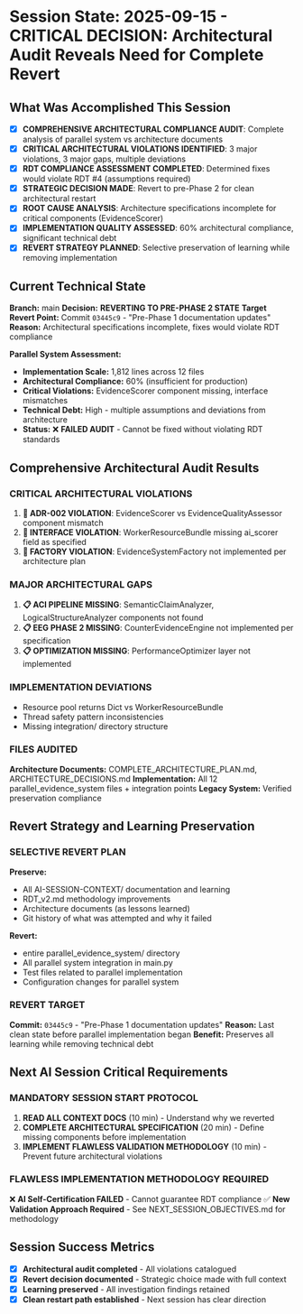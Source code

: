 # Session State: 2025-09-15 - CRITICAL DECISION: Architectural Audit Reveals Need for Complete Revert

## What Was Accomplished This Session
- [x] **COMPREHENSIVE ARCHITECTURAL COMPLIANCE AUDIT**: Complete analysis of parallel system vs architecture documents
- [x] **CRITICAL ARCHITECTURAL VIOLATIONS IDENTIFIED**: 3 major violations, 3 major gaps, multiple deviations
- [x] **RDT COMPLIANCE ASSESSMENT COMPLETED**: Determined fixes would violate RDT #4 (assumptions required)
- [x] **STRATEGIC DECISION MADE**: Revert to pre-Phase 2 for clean architectural restart
- [x] **ROOT CAUSE ANALYSIS**: Architecture specifications incomplete for critical components (EvidenceScorer)
- [x] **IMPLEMENTATION QUALITY ASSESSED**: 60% architectural compliance, significant technical debt
- [x] **REVERT STRATEGY PLANNED**: Selective preservation of learning while removing implementation

## Current Technical State
**Branch:** main
**Decision:** **REVERTING TO PRE-PHASE 2 STATE**
**Target Revert Point:** Commit `03445c9` - "Pre-Phase 1 documentation updates"
**Reason:** Architectural specifications incomplete, fixes would violate RDT compliance

**Parallel System Assessment:**
- **Implementation Scale:** 1,812 lines across 12 files
- **Architectural Compliance:** 60% (insufficient for production)
- **Critical Violations:** EvidenceScorer component missing, interface mismatches
- **Technical Debt:** High - multiple assumptions and deviations from architecture
- **Status:** ❌ **FAILED AUDIT** - Cannot be fixed without violating RDT standards

## Comprehensive Architectural Audit Results

### **CRITICAL ARCHITECTURAL VIOLATIONS**
1. **🚨 ADR-002 VIOLATION**: EvidenceScorer vs EvidenceQualityAssessor component mismatch
2. **🚨 INTERFACE VIOLATION**: WorkerResourceBundle missing ai_scorer field as specified
3. **🚨 FACTORY VIOLATION**: EvidenceSystemFactory not implemented per architecture plan

### **MAJOR ARCHITECTURAL GAPS**
1. **📋 ACI PIPELINE MISSING**: SemanticClaimAnalyzer, LogicalStructureAnalyzer components not found
2. **📋 EEG PHASE 2 MISSING**: CounterEvidenceEngine not implemented per specification
3. **📋 OPTIMIZATION MISSING**: PerformanceOptimizer layer not implemented

### **IMPLEMENTATION DEVIATIONS**
- Resource pool returns Dict vs WorkerResourceBundle
- Thread safety pattern inconsistencies
- Missing integration/ directory structure

### **FILES AUDITED**
**Architecture Documents:** COMPLETE_ARCHITECTURE_PLAN.md, ARCHITECTURE_DECISIONS.md
**Implementation:** All 12 parallel_evidence_system files + integration points
**Legacy System:** Verified preservation compliance

## Revert Strategy and Learning Preservation

### **SELECTIVE REVERT PLAN**
**Preserve:**
- All AI-SESSION-CONTEXT/ documentation and learning
- RDT_v2.md methodology improvements
- Architecture documents (as lessons learned)
- Git history of what was attempted and why it failed

**Revert:**
- entire parallel_evidence_system/ directory
- All parallel system integration in main.py
- Test files related to parallel implementation
- Configuration changes for parallel system

### **REVERT TARGET**
**Commit:** `03445c9` - "Pre-Phase 1 documentation updates"
**Reason:** Last clean state before parallel implementation began
**Benefit:** Preserves all learning while removing technical debt

## Next AI Session Critical Requirements

### **MANDATORY SESSION START PROTOCOL**
1. **READ ALL CONTEXT DOCS** (10 min) - Understand why we reverted
2. **COMPLETE ARCHITECTURAL SPECIFICATION** (20 min) - Define missing components before implementation
3. **IMPLEMENT FLAWLESS VALIDATION METHODOLOGY** (10 min) - Prevent future architectural violations

### **FLAWLESS IMPLEMENTATION METHODOLOGY REQUIRED**
❌ **AI Self-Certification FAILED** - Cannot guarantee RDT compliance
✅ **New Validation Approach Required** - See NEXT_SESSION_OBJECTIVES.md for methodology

## Session Success Metrics
- [x] **Architectural audit completed** - All violations catalogued
- [x] **Revert decision documented** - Strategic choice made with full context
- [x] **Learning preserved** - All investigation findings retained
- [x] **Clean restart path established** - Next session has clear direction
